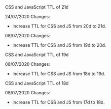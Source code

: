 CSS and JavaScript TTL of 21d

24/07/2020 Changes:
* Increase TTL for CSS and JS from 20d to 21d.

08/07/2020 Changes:
* Increase TTL for CSS and JS from 19d to 20d.

CSS and JavaScript TTL of 19d

08/07/2020 Changes:
* Increase TTL for CSS and JS from 18d to 19d.

CSS and JavaScript TTL of 18d

08/07/2020 Changes:
* Increase TTL for CSS and JS from 17d to 18d.
